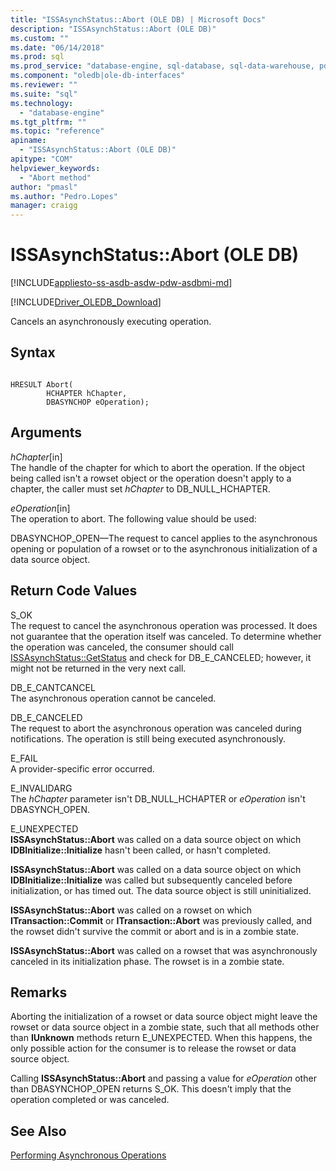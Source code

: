 ```yaml
---
title: "ISSAsynchStatus::Abort (OLE DB) | Microsoft Docs"
description: "ISSAsynchStatus::Abort (OLE DB)"
ms.custom: ""
ms.date: "06/14/2018"
ms.prod: sql
ms.prod_service: "database-engine, sql-database, sql-data-warehouse, pdw"
ms.component: "oledb|ole-db-interfaces"
ms.reviewer: ""
ms.suite: "sql"
ms.technology: 
  - "database-engine"
ms.tgt_pltfrm: ""
ms.topic: "reference"
apiname: 
  - "ISSAsynchStatus::Abort (OLE DB)"
apitype: "COM"
helpviewer_keywords: 
  - "Abort method"
author: "pmasl"
ms.author: "Pedro.Lopes"
manager: craigg
---
```

# ISSAsynchStatus::Abort (OLE DB)
[!INCLUDE[appliesto-ss-asdb-asdw-pdw-asdbmi-md](../../../includes/appliesto-ss-asdb-asdw-pdw-asdbmi-md.md)]

[!INCLUDE[Driver_OLEDB_Download](../../../includes/driver_oledb_download.md)]

  Cancels an asynchronously executing operation.  
  
## Syntax  
  
```  
  
HRESULT Abort(  
        HCHAPTER hChapter,  
        DBASYNCHOP eOperation);  
```  
  
## Arguments  
 *hChapter*[in]  
 The handle of the chapter for which to abort the operation. If the object being called isn't a rowset object or the operation doesn't apply to a chapter, the caller must set *hChapter* to DB_NULL_HCHAPTER.  
  
 *eOperation*[in]  
 The operation to abort. The following value should be used:  
  
 DBASYNCHOP_OPEN—The request to cancel applies to the asynchronous opening or population of a rowset or to the asynchronous initialization of a data source object.  
  
## Return Code Values  
 S_OK  
 The request to cancel the asynchronous operation was processed. It does not guarantee that the operation itself was canceled. To determine whether the operation was canceled, the consumer should call [ISSAsynchStatus::GetStatus](../../oledb/ole-db-interfaces/issasynchstatus-getstatus-ole-db.md) and check for DB_E_CANCELED; however, it might not be returned in the very next call.  
  
 DB_E_CANTCANCEL  
 The asynchronous operation cannot be canceled.  
  
 DB_E_CANCELED  
 The request to abort the asynchronous operation was canceled during notifications. The operation is still being executed asynchronously.  
  
 E_FAIL  
 A provider-specific error occurred.  
  
 E_INVALIDARG  
 The *hChapter* parameter isn't DB_NULL_HCHAPTER or *eOperation* isn't DBASYNCH_OPEN.  
  
 E_UNEXPECTED  
 **ISSAsynchStatus::Abort** was called on a data source object on which **IDBInitialize::Initialize** hasn't been called, or hasn't completed.  
  
 **ISSAsynchStatus::Abort** was called on a data source object on which **IDBInitialize::Initialize** was called but subsequently canceled before initialization, or has timed out. The data source object is still uninitialized.  
  
 **ISSAsynchStatus::Abort** was called on a rowset on which **ITransaction::Commit** or **ITransaction::Abort** was previously called, and the rowset didn't survive the commit or abort and is in a zombie state.  
  
 **ISSAsynchStatus::Abort** was called on a rowset that was asynchronously canceled in its initialization phase. The rowset is in a zombie state.  
  
## Remarks  
 Aborting the initialization of a rowset or data source object might leave the rowset or data source object in a zombie state, such that all methods other than **IUnknown** methods return E_UNEXPECTED. When this happens, the only possible action for the consumer is to release the rowset or data source object.  
  
 Calling **ISSAsynchStatus::Abort** and passing a value for *eOperation* other than DBASYNCHOP_OPEN returns S_OK. This doesn't imply that the operation completed or was canceled.  
  
## See Also  
 [Performing Asynchronous Operations](../../oledb/features/performing-asynchronous-operations.md)  
  
  
